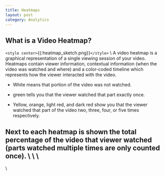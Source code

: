 ```yaml
---
title: Heatmaps
layout: post
category: Analytics
---
```


## What is a Video Heatmap?

`<style center>`{{:heatmap_sketch.png}}`</style>`
\\
A video heatmap is a graphical representation of a single viewing session of your video.  Heatmaps contain viewer information, contextual information (when the video was watched and where) and a color-coded timeline which represents how the viewer interacted with the video.


*  White means that portion of the video was not watched.

*  green tells you that the viewer watched that part exactly once.  

*  Yellow, orange, light red, and dark red show you that the viewer watched that part of the video two, three, four, or five times respectively.  

Next to each heatmap is shown the total percentage of the video that viewer watched (parts watched multiple times are only counted once).
\\
\\
\\
----
\\

